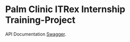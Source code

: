 # Palm Clinic ITRex Internship Training-Project

API Documentation [Swagger](https://reactlabapi.herokuapp.com/api/docs/#/).




